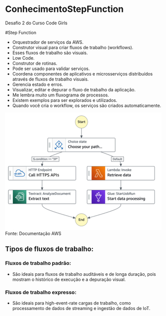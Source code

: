 # ConhecimentoStepFunction
Desafio 2 do Curso Code Girls

#Step Function

* Orquestrador de serviços da AWS.
* Construtor visual para criar fluxos de trabalho (workflows).
* Esses fluxos de trabalho são visuais.
* Low Code.
* Construtor de rotinas.
* Pode ser usado para validar serviços.
* Coordena componentes de aplicativos e microsserviços distribuídos através de fluxos de trabalho visuais.
* Gerencia estado e erros.
* Visualizar, editar e depurar o fluxo de trabalho da aplicação.
* Me lembra muito um fluxograma de processos.
* Existem exemplos para ser explorados e utilizados.
* Quando você cria o workflow, os serviços são criados automaticamente.

![Fonte: Documentação AWS](stepfunctionsexample.png)
Fonte: Documentação AWS

## Tipos de fluxos de trabalho:

### Fluxos de trabalho padrão:
* São ideais para fluxos de trabalho auditáveis e de longa duração, pois mostram o histórico de execução e a depuração visual.

### Fluxos de trabalho expresso:
* São ideais para high-event-rate cargas de trabalho, como processamento de dados de streaming e ingestão de dados de IoT.



